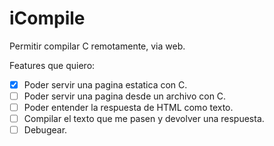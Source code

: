# iCompile

Permitir compilar C remotamente, via web.

Features que quiero:

- [x] Poder servir una pagina estatica con C.
- [ ] Poder servir una pagina desde un archivo con C.
- [ ] Poder entender la respuesta de HTML como texto.
- [ ] Compilar el texto que me pasen y devolver una respuesta.
- [ ] Debugear.